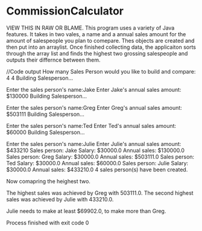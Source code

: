 # CommissionCalculator
VIEW THIS IN RAW OR BLAME.
This program uses a variety of Java features.  It takes in two vales, a name and a annual sales amount for the amount of salespeople you plan to comepare.  Thes objects are created and then put into an arraylist.  Once finished collecting data, the applicaiton sorts through the array list and finds the highest two grossing salespeople and outputs their differnce between them. 




//Code output
How many Sales Person would you like to build and compare:
4
4
Building Salesperson... 

Enter the sales person's name:Jake
Enter Jake's annual sales amount: $130000
Building Salesperson...

Enter the sales person's name:Greg
Enter Greg's annual sales amount: $503111
Building Salesperson...

Enter the sales person's name:Ted
Enter Ted's annual sales amount: $60000
Building Salesperson...

Enter the sales person's name:Julie
Enter Julie's annual sales amount: $433210
Sales person:	Jake
Salary:		$30000.0
Annual sales:	$130000.0
Sales person:	Greg
Salary:		$30000.0
Annual sales:	$503111.0
Sales person:	Ted
Salary:		$30000.0
Annual sales:	$60000.0
Sales person:	Julie
Salary:		$30000.0
Annual sales:	$433210.0
4 sales person(s) have been created. 

Now comapring the heighest two.


The highest sales was achieved by Greg with 503111.0.
The second highest sales was achieved by Julie with 433210.0.

Julie needs to make at least $69902.0, to make more than Greg.

Process finished with exit code 0
